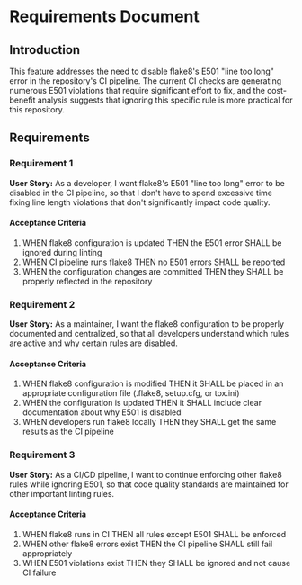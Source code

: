 # Requirements Document

## Introduction

This feature addresses the need to disable flake8's E501 "line too long" error in the repository's CI pipeline. The current CI checks are generating numerous E501 violations that require significant effort to fix, and the cost-benefit analysis suggests that ignoring this specific rule is more practical for this repository.

## Requirements

### Requirement 1

**User Story:** As a developer, I want flake8's E501 "line too long" error to be disabled in the CI pipeline, so that I don't have to spend excessive time fixing line length violations that don't significantly impact code quality.

#### Acceptance Criteria

1. WHEN flake8 configuration is updated THEN the E501 error SHALL be ignored during linting
2. WHEN CI pipeline runs flake8 THEN no E501 errors SHALL be reported
3. WHEN the configuration changes are committed THEN they SHALL be properly reflected in the repository

### Requirement 2

**User Story:** As a maintainer, I want the flake8 configuration to be properly documented and centralized, so that all developers understand which rules are active and why certain rules are disabled.

#### Acceptance Criteria

1. WHEN flake8 configuration is modified THEN it SHALL be placed in an appropriate configuration file (.flake8, setup.cfg, or tox.ini)
2. WHEN the configuration is updated THEN it SHALL include clear documentation about why E501 is disabled
3. WHEN developers run flake8 locally THEN they SHALL get the same results as the CI pipeline

### Requirement 3

**User Story:** As a CI/CD pipeline, I want to continue enforcing other flake8 rules while ignoring E501, so that code quality standards are maintained for other important linting rules.

#### Acceptance Criteria

1. WHEN flake8 runs in CI THEN all rules except E501 SHALL be enforced
2. WHEN other flake8 errors exist THEN the CI pipeline SHALL still fail appropriately
3. WHEN E501 violations exist THEN they SHALL be ignored and not cause CI failure

